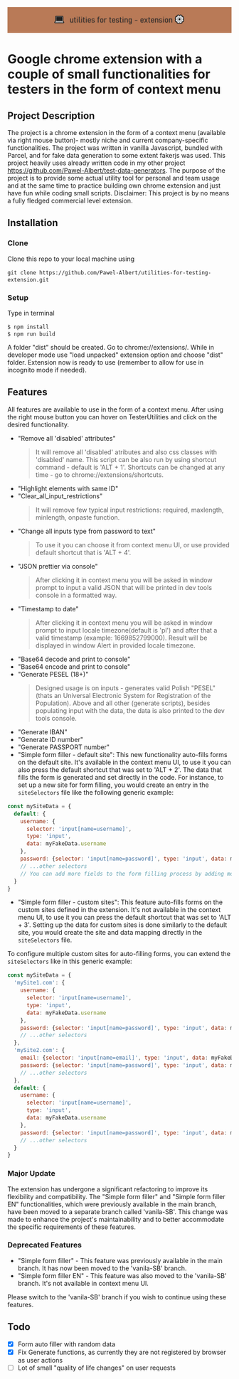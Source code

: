 ![](https://github.com/Pawel-Albert/utilities-for-testing-extension/blob/main/%F0%9F%92%BButylis%E2%9A%99%EF%B8%8F.png)

# Google chrome extension with a couple of small functionalities for testers in the form of context menu

## Project Description

The project is a chrome extension in the form of a context menu (available via right mouse button)- mostly niche and current company-specific functionalities. The project was written in vanilla Javascript, bundled with Parcel, and for fake data generation to some extent fakerjs was used. This project heavily uses already written code in my other project https://github.com/Pawel-Albert/test-data-generators. The purpose of the project is to provide some actual utility tool for personal and team usage and at the same time to practice building own chrome extension and just have fun while coding small scripts. Disclaimer: This project is by no means a fully fledged commercial level extension.

## Installation

### Clone

Clone this repo to your local machine using

```shell
git clone https://github.com/Pawel-Albert/utilities-for-testing-extension.git
```

### Setup

Type in terminal

```shell
$ npm install
$ npm run build
```

A folder "dist" should be created. Go to chrome://extensions/. While in developer mode use "load unpacked" extension option and choose "dist" folder. Extension now is ready to use (remember to allow for use in incognito mode if needed).

## Features

All features are available to use in the form of a context menu. After using the right mouse button you can hover on TesterUtilities and click on the desired functionality.

- "Remove all 'disabled' attributes"
  > It will remove all 'disabled' atributes and also css classes with 'disabled' name.
  > This script can be also run by using shortcut command - default is 'ALT + 1'.
  > Shortcuts can be changed at any time - go to chrome://extensions/shortcuts.
- "Highlight elements with same ID"
- "Clear_all_input_restrictions"
  > It will remove few typical input restrictions: required, maxlength, minlength, onpaste function.
- "Change all inputs type from password to text"
  > To use it you can choose it from context menu UI, or use provided default shortcut that is 'ALT + 4'.
- "JSON prettier via console"
  > After clicking it in context menu you will be asked in window prompt to input a valid JSON that will be printed in dev tools console in a formatted way.
- "Timestamp to date"
  > After clicking it in context menu you will be asked in window prompt to input locale timezone(default is 'pl') and after that a valid timestamp (example: 1669852799000). Result will be displayed in window Alert in provided locale timezone.
- "Base64 decode and print to console"
- "Base64 encode and print to console"
- "Generate PESEL (18+)"
  > Designed usage is on inputs - generates valid Polish "PESEL" (thats an Universal Electronic System for Registration of the Population).
  > Above and all other (generate scripts), besides populating input with the data, the data is also printed to the dev tools console.
- "Generate IBAN"
- "Generate ID number"
- "Generate PASSPORT number"
- "Simple form filler - default site": This new functionality auto-fills forms on the default site. It's available in the context menu UI, to use it you can also press the default shortcut that was set to 'ALT + 2'. The data that fills the form is generated and set directly in the code. For instance, to set up a new site for form filling, you would create an entry in the `siteSelectors` file like the following generic example:

```javascript
const mySiteData = {
  default: {
    username: {
      selector: 'input[name=username]',
      type: 'input',
      data: myFakeData.username
    },
    password: {selector: 'input[name=password]', type: 'input', data: myFakeData.password}
    // ...other selectors
    // You can add more fields to the form filling process by adding more entries in the site data object. Each entry requires a selector to find the input (also click events are possible) field on the page, the type of data, and the data itself.
  }
}
```

- "Simple form filler - custom sites": This feature auto-fills forms on the custom sites defined in the extension. It's not available in the context menu UI, to use it you can press the default shortcut that was set to 'ALT + 3'. Setting up the data for custom sites is done similarly to the default site, you would create the site and data mapping directly in the `siteSelectors` file.

To configure multiple custom sites for auto-filling forms, you can extend the `siteSelectors` like in this generic example:

```javascript
const mySiteData = {
  'mySite1.com': {
    username: {
      selector: 'input[name=username]',
      type: 'input',
      data: myFakeData.username
    },
    password: {selector: 'input[name=password]', type: 'input', data: myFakeData.password}
    // ...other selectors
  },
  'mySite2.com': {
    email: {selector: 'input[name=email]', type: 'input', data: myFakeData.email},
    password: {selector: 'input[name=password]', type: 'input', data: myFakeData.password}
    // ...other selectors
  },
  default: {
    username: {
      selector: 'input[name=username]',
      type: 'input',
      data: myFakeData.username
    },
    password: {selector: 'input[name=password]', type: 'input', data: myFakeData.password}
    // ...other selectors
  }
}
```

### Major Update

The extension has undergone a significant refactoring to improve its flexibility and compatibility. The "Simple form filler" and "Simple form filler EN" functionalities, which were previously available in the main branch, have been moved to a separate branch called 'vanila-SB'. This change was made to enhance the project's maintainability and to better accommodate the specific requirements of these features.

### Deprecated Features

- "Simple form filler" - This feature was previously available in the main branch. It has now been moved to the 'vanila-SB' branch.
- "Simple form filler EN" - This feature was also moved to the 'vanila-SB' branch. It's not available in context menu UI.

Please switch to the 'vanila-SB' branch if you wish to continue using these features.

## Todo

- [x] Form auto filler with random data
- [x] Fix Generate functions, as currently they are not registered by browser as user actions
- [ ] Lot of small "quality of life changes" on user requests

